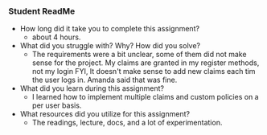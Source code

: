 ### Student ReadMe
- How long did it take you to complete this assignment?
  - about 4 hours.
- What did you struggle with? Why? How did you solve?
  - The requirements were a bit unclear, some of them did not make sense for the project.  My claims are granted in my register methods, not my login FYI, It doesn't make sense to add new claims each tim the user logs in.  Amanda said that was fine.
- What did you learn during this assignment?
  - I learned how to implement multiple claims and custom policies on a per user basis.
- What resources did you utilize for this assignment?
  - The readings, lecture, docs, and a lot of experimentation.
